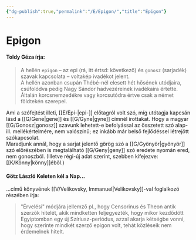 ```yaml
---
{"dg-publish":true,"permalink":"/E/Epigon/","title":"Epigon"}
---
```



# Epigon

#### Toldy Géza írja:

> A hellén `epigon` – az epi (rá, itt értsd: következő) és `gonosz` (sarjadék) szavak kapcsolata – voltakép ivadékot jelent.  
> A hellén azonban csupán Thébé-nél elesett hét hősének utódjaira, csúfolódva pedig Nagy Sándor hadvezéreinek ivadékaira értette. Általán korcsnemzedékre vagy korcsutódra értve csak a német földtekén szerepel.  

Ami a szófejtést illeti, [[E/Epi-\|epi-]] előtagról volt szó, míg utótagja kapcsán lásd a [[G/Gene\|gene]] és [[G/Gyne\|gyne]] címnél írottakat. Hogy a magyar [[G/Gonosz\|gonosz]] szavunk lehetett-e befolyással az összetett szó alap- ill. mellékértelmére, nem valószínű; ez inkább már belső fejlődéssel létrejött szókapcsolat.  
Maradjunk annál, hogy a sarjat jelentő görög szó a [[G/Gyönyör\|gyönyör]] szó előrészében is megtalálható [[G/Geny\|geny]] szó eredete nyomán ered, nem gonoszból. (Illetve régi-új adat szerint, szebben kifejezve: [[K/Könny\|könny]]éből.)  

#### Götz László Keleten kél a Nap...  

...című könyvének [[V/Velikovsky, Immanuel\|Velikovsky]]-val foglalkozó részében írja:  
> "Érvelési" módjára jellemző pl., hogy Censorinus és Theon antik szerzők hitelét, akik mindketten feljegyezték, hogy mikor kezdődött Egyiptomban egy új Szíriusz-periódus, azzal akarja kétségbe vonni, hogy szerinte mindkét szerző epigon volt, tehát közléseik nem érdemelnek hitelt.  
